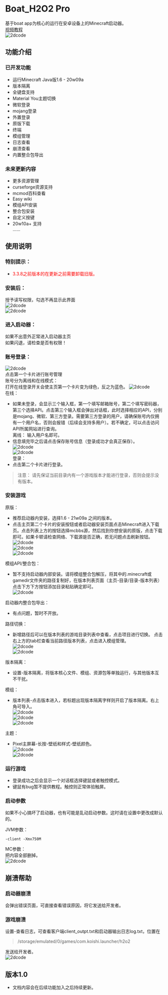 # Boat_H2O2 Pro  
基于boat app为核心的运行在安卓设备上的Minecraft启动器。  
[视频教程](https://m.bilibili.com/video/BV1TM4y1N7j2?p=1&share_medium=android&share_plat=android&share_source=COPY&share_tag=s_i&timestamp=1627515206&unique_k=ea3HRj&share_times=1)  
![2dcode](./markdown/author.jpg)  
## 功能介绍  

### 已开发功能  

* 运行Minecraft Java版1.6 - 20w09a  
* 版本隔离  
* 全键盘支持  
* Material You主题切换  
* 微软登录  
* mojang登录  
* 外置登录  
* 原版下载  
* 终端  
* 模组管理  
* 日志查看  
* 崩溃查看  
* 内置整合包导出  

### 未来更新内容

* 更多资源管理
* curseforge资源支持  
* mcmod百科查看  
* Easy wiki  
* 模组API安装  
* 整合包安装  
* 自定义按键  
* 20w10a+ 支持  
......  

## 使用说明  

### 特别提示：  

* <font color=#FF000 >3.3.8之前版本的在更新之前需要卸载旧版。</font>  

### 安装后：  

授予读写权限，勾选不再显示此界面  
![2dcode](./markdown/1.png)  
![2dcode](./markdown/2.png)  

### 进入启动器：  

如果不出意外正常进入启动器主页  
如果闪退，请检查是否有权限！  

### 账号登录：  

![2dcode](./markdown/10.png)  
点击第一个卡片进行账号管理  
账号分为离线和在线模式：   
打开在线登录开关会使主页第一个卡片变为绿色，反之为蓝色。 
 ![2dcode](./markdown/20.png)  
在线：  
* 如果未登录，会显示三个输入框，第一个填写邮箱账号，第二个填写密码器，第三个选择API。点击第三个输入框会弹出对话框，此时选择相应的API，分别是mojang、微软、第三方登录。需要第三方登录的用户，请确保账号内仅拥有一个用户名，否则会报错（后续会支持多用户）。若不确定，可以点击访问API所属网站进行查询。  
离线： 输入用户名即可。  
* 信息填完毕之后请点击保存账号信息（登录成功才会真正保存）。  
![2dcode](./markdown/4.png)  
![2dcode](./markdown/5.png)  
登录：  
* 点击第二个卡片进行登录。  
> 注意： 请先保证当前目录内有一个游戏版本才能进行登录，否则会提示没有版本。  

### 安装游戏  

原版：  
* 推荐启动器内安装，选择1.6 - 21w09a 之间的版本。  
* 点击主页第二个卡片的安装按钮或者启动器安装页面点击Minecraft进入下载页。点击列表上方的按钮选择mcbbs源，然后找到你想安装的原版，点击下载即可。如果卡顿请检查网络、下载源是否正确，若无问题点击刷新按钮。  
![2dcode](./markdown/6.png)  
![2dcode](./markdown/7.png)  
![2dcode](./markdown/8.png)  

模组API/整合包：  
* 暂不支持启动器内部安装。请将模组整合包解压，将其中的.minecraft或gamedir文件夹的路径复制好，在版本列表页面（主页-目录/目录-版本列表）点击下方下方按钮添加目录粘贴确定即可。  
![2dcode](./markdown/9.png)  

启动器内整合包导出：  
* 有点问题，暂时不开放。  

路径切换：  
* 新增路径后可以在版本列表的游戏目录列表中查看，点击项目进行切换。 点击右上方的tab栏查看当前路径版本列表，点击进入模组管理。  
![2dcode](./markdown/11.png)  
![2dcode](./markdown/12.png)  

版本隔离：  
* 设置-版本隔离，将版本核心文件、模组、资源包等单独运行，与其他版本互不干扰。  

模组： 
* 版本列表-点击版本进入，若标题出现版本隔离字样则开启了版本隔离。右上角可导入。   
![2dcode](./markdown/13.png)  
![2dcode](./markdown/14.png)  
![2dcode](./markdown/15.png)  

主题： 
* Pixel主屏幕-长按-壁纸和样式-壁纸颜色。   
![2dcode](./markdown/16.png)  
![2dcode](./markdown/19.png)  

### 运行游戏  

* 登录成功之后会显示一个对话框选择键鼠或者触控模式。
* 键鼠有bug暂不提供教程。触控则正常体验触屏。  

### 启动参数

如果不小心搞坏了启动器，也有可能是乱动启动参数。这时请在设置中更改成默认的。  

JVM参数：  
```
-client -Xmx750M
```
MC参数：  
把内容全部删掉。  
![2dcode](./markdown/17.png)  

## 崩溃帮助  

### 启动器崩溃  

会弹出错误页面，可直接查看错误原因，将它发送给开发者。  

### 游戏崩溃  

设置-查看日志，可查看客户端client_outpt.txt和启动器输出日志log.txt，位置在  
> /storage/emulated/0/games/com.koishi.launcher/h2o2  

发送给开发者。  
![2dcode](./markdown/18.png)  

## 版本1.0  
* 文档内容会在后续功能加入之后持续更新。  
